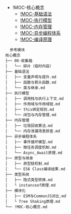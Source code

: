 + !MOC-核心概念
	+ [!MOC-基础语法](00-前端/00-核心/JavaScript/核心概念/基础语法/!MOC-基础语法.md)
	+ [!MOC-执行模型](00-前端/00-核心/JavaScript/核心概念/执行模型/!MOC-执行模型.md)
	+ [!MOC-内存管理](00-前端/00-核心/JavaScript/核心概念/内存管理/!MOC-内存管理.md)
	+ [!MOC-异步编程体系](00-前端/00-核心/JavaScript/核心概念/异步编程体系/!MOC-异步编程体系.md)
	+ [!MOC-编译原理](00-前端/00-核心/JavaScript/核心概念/编译原理/!MOC-编译原理.md)
	


```
  参考模块
核心概念
├── 00-收集箱
│   └── 碎片（临时内容）
├── 基础语法
│   ├── 变量声明与提升.md
│   ├── 函数与箭头函数.md
│   └── 类与继承.md
├── 执行模型
│   ├── 调用栈与执行上下文.md
│   ├── 作用域与作用域链.md
│   ├── this绑定规则.md
│   └── 闭包与内存管理.md
├── 内存管理
│   ├── 垃圾回收算法.md
│   └── 内存泄漏场景排查.md
├── 异步编程体系
│   ├── 事件循环模型.md
│   ├── 微任务调度机制.md
│   └── Async_Await原理.md
├── 原型与继承
│   ├── 原型链机制.md
│   └── ES6 Class编译结果.md
├── 类型系统
│   ├── 隐式类型转换.md
│   └ instanceof原理.md
├── 模块化
│   ├── ESM与CommonJS对比.md
│   └ Tree Shaking原理.md
└── !MOC-核心概念.md
```